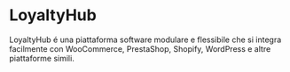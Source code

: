 # LoyaltyHub
LoyaltyHub é una piattaforma software modulare e flessibile che si integra facilmente con WooCommerce, PrestaShop, Shopify, WordPress e altre piattaforme simili.
